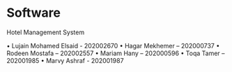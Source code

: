 # Software
Hotel Management System 

• Lujain Mohamed Elsaid - 202002670
•	Hagar Mekhemer – 202000737
•	Rodeen Mostafa – 202002557
•	Mariam Hany – 202000596
•	Toqa Tamer – 202001985
•	Marvy Ashraf - 202001987


